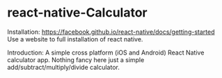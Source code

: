 # react-native-Calculator
Installation:
  https://facebook.github.io/react-native/docs/getting-started
 Use a website to full installation of react native.
 
 Introduction:
A simple cross platform (iOS and Android) React Native calculator app.
Nothing fancy here just a simple add/subtract/multiply/divide calculator.


